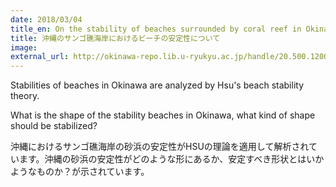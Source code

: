```yaml
---
date: 2018/03/04
title_en: On the stability of beaches surrounded by coral reef in Okinawa
title: 沖縄のサンゴ礁海岸におけるビーチの安定性について
image:
external_url: http://okinawa-repo.lib.u-ryukyu.ac.jp/handle/20.500.12001/20028
---
```

Stabilities of beaches in Okinawa are analyzed by Hsu's beach stability theory.

What is the shape of the stability beaches in Okinawa, what kind of shape should be stabilized?

沖縄におけるサンゴ礁海岸の砂浜の安定性がHSUの理論を適用して解析されています。沖縄の砂浜の安定性がどのような形にあるか、安定すべき形状とはいかようなものか？が示されています。